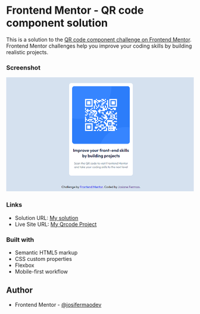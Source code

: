 # Frontend Mentor - QR code component solution

This is a solution to the [QR code component challenge on Frontend Mentor](https://www.frontendmentor.io/challenges/qr-code-component-iux_sIO_H). Frontend Mentor challenges help you improve your coding skills by building realistic projects. 


### Screenshot

![](./desing/designprint.png)


### Links

- Solution URL: [My solution](https://www.frontendmentor.io/solutions/qr-code-component-solution-a0CMtWrwtp)
- Live Site URL: [My Qrcode Project](https://qr-code-desing.vercel.app/)

### Built with

- Semantic HTML5 markup
- CSS custom properties
- Flexbox
- Mobile-first workflow

## Author

- Frontend Mentor - [@josifermaodev](https://www.frontendmentor.io/profile/josifermaodev)

